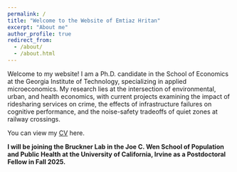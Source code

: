 ```yaml
---
permalink: /
title: "Welcome to the Website of Emtiaz Hritan"
excerpt: "About me"
author_profile: true
redirect_from: 
  - /about/
  - /about.html
---
```


Welcome to my website! I am a Ph.D. candidate in the School of Economics at the Georgia Institute of Technology, specializing in applied microeconomics. My research lies at the intersection of environmental, urban, and health economics, with current projects examining the impact of ridesharing services on crime, the effects of infrastructure failures on cognitive performance, and the noise-safety tradeoffs of quiet zones at railway crossings.

You can view my [CV](/files/Hritan_CV.pdf) here.

**I will be joining the Bruckner Lab in the Joe C. Wen School of Population and Public Health at the University of California, Irvine as a Postdoctoral Fellow in Fall 2025.**

